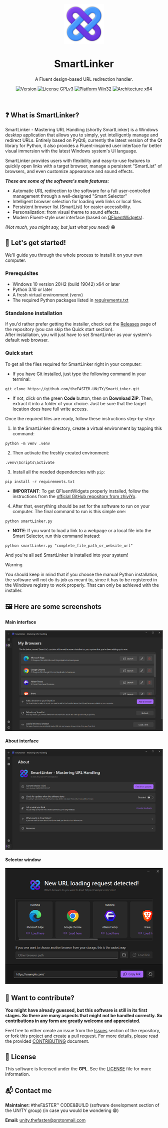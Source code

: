 <p align="center">
  <img width="25%" align="center" src="https://raw.githubusercontent.com/theFASTER-UNiTY/SmartLinker/master/resources/images/icons/png/icon_shadow_1.png" alt="logo">
</p>
<h1 align="center" style="font-size: 32px">
  SmartLinker
</h1>
<p align="center">
  A Fluent design-based URL redirection handler.
</p>

<div align="center">

[![Version](https://img.shields.io/badge/Version-1.0.0-color)]()
[![License GPLv3](https://img.shields.io/badge/License-GPLv3-8a2be2)](LICENSE)
[![Platform Win32](https://img.shields.io/badge/Platform-Windows-2196f3)]()
[![Architecture x64](https://img.shields.io/badge/Architecture-64--bit-fcaf00)]()

</div>

<br>

## ❓ What is SmartLinker?

SmartLinker - Mastering URL Handling (shortly SmartLinker) is a Windows desktop application that allows you to simply, yet intelligently manage and redirect URLs. Entirely based on PyQt6, currently the latest version of the Qt library for Python, it also provides a Fluent-inspired user interface for better visual immersion with the latest Windows system's UI language.

SmartLinker provides users with flexibility and easy-to-use features to quickly open links with a target browser, manage a persistent "SmartList" of browsers, and even customize appearance and sound effects.

***These are some of the software's main features:***
- Automatic URL redirection to the software for a full user-controlled management through a well-designed "Smart Selector"
- Intelligent browser selection for loading web links or local files.
- Persistent browser list (SmartList) for easier accessibility.
- Personalization: from visual theme to sound effects.
- Modern Fluent-style user interface (based on [QFluentWidgets](https://github.com/zhiyiYo/PyQt-Fluent-Widgets)).

*(Not much, you might say, but just what you need)* 😁

## 🏃 Let's get started!

We'll guide you through the whole process to install it on your own computer.

### Prerequisites
- Windows 10 version 20H2 (build 19042) x64 or later
- Python 3.10 or later
- A fresh virtual environment (venv)
- The required Python packages listed in [requirements.txt](requirements.txt)

### Standalone installation
If you'd rather prefer getting the installer, check out the [Releases](https://github.com/theFASTER-UNiTY/SmartLinker/releases) page of the repository (you can skip the Quick start section).<br>
After installation, you will just have to set SmartLinker as your system's default web browser.

### Quick start
To get all the files required for SmartLinker right in your computer:

- If you have Git installed, just type the following command in your terminal:
```shell
git clone https://github.com/theFASTER-UNiTY/SmartLinker.git
```
- If not, click on the green **Code** button, then on **Download ZIP**. Then, extract it into a folder of your choice. Just be sure that the target location does have full write access.

Once the required files are ready, follow these instructions step-by-step:

1. In the SmartLinker directory, create a virtual environment by tapping this command:
```shell
python -m venv .venv
```
2. Then activate the freshly created environment:
```shell
.venv\Scripts\activate
```
3. Install all the needed dependencies with `pip`:
```shell
pip install -r requirements.txt
```
- **IMPORTANT**: To get QFluentWidgets properly installed, follow the instructions from the [official GitHub repository from zhiyiYo](https://github.com/zhiyiYo/PyQt-Fluent-Widgets).
4. After that, everything should be set for the software to run on your computer. The final command to run is this simple one:
```shell
python smartLinker.py
```
* **NOTE**: If you want to load a link to a webpage or a local file into the Smart Selector, run this command instead:
```shell
python smartLinker.py "complete_file_path_or_website_url"
```

And you're all set! SmartLinker is installed into your system!

> [!Warning]
> You should keep in mind that if you choose the manual Python installation, the software will not do its job as meant to, since it has to be registered in the Windows registry to work properly. That can only be achieved with the installer.

## 🖼️ Here are some screenshots

#### Main interface

![main_interface](https://raw.githubusercontent.com/theFASTER-UNiTY/SmartLinker/master/screenshots/main_interface.png)

#### About interface

![about_interface](https://raw.githubusercontent.com/theFASTER-UNiTY/SmartLinker/master/screenshots/about_interface.png)

#### Selector window
![selector](https://raw.githubusercontent.com/theFASTER-UNiTY/SmartLinker/master/screenshots/selector.png)

## 🤝 Want to contribute?
**You might have already guessed, but this software is still in its first stages. So there are many aspects that might not be handled correctly.
So contributions in any form are greatly welcome and appreciated.**

Feel free to either create an issue from the [Issues](https://github.com/theFASTER-UNiTY/SmartLinker) section of the repository, or fork this project and create a pull request. For more details, please read the provided [CONTRIBUTING](CONTRIBUTING) document.

## 📜 License
This software is licensed under the **GPL**. See the [LICENSE](LICENSE) file for more information.

## 📬 Contact me
**Maintainer:** #theF∆STER™ CODE&BU!LD (software development section of the UN!TY group) (in case you would be wondering 😁)

**Email:** unity.thefaster@protonmail.com